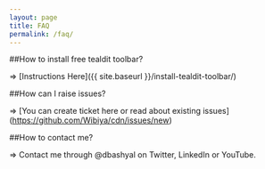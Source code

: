 ```yaml
---
layout: page
title: FAQ
permalink: /faq/
---
```


##How to install free tealdit toolbar?

=> [Instructions Here]({{ site.baseurl }}/install-tealdit-toolbar/)

##How can I raise issues?

=> [You can create ticket here or read about existing issues] (https://github.com/Wibiya/cdn/issues/new)

##How to contact me?

=> Contact me through @dbashyal on Twitter, LinkedIn or YouTube.
